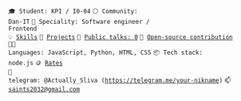 <code>🎓 Student: KPI / I0-04</code>
<code>⚪ Community: Dan-IT</code>
<code>👷 Speciality: Software engineer / Frontend</code><br>
<code>💡 [Skills](SKILLS.md)</code>
<code>🧻 [Projects](PROJECTS.md)</code>
<code>📢 [Public talks: 0](TALKS.md)</code>
<code>👀 [Open-source contribution](CONTRIBUTION.md)</code><br>
<code>🧑‍💻 Languages: JavaScript, Python, HTML, CSS</code>
<code>📦 Tech stack: node.js</code>
<code>🪙 [Rates](RATES.md)</code><br>
<code>💬 telegram: @Actually_Sliva (https://telegram.me/your-nikname)</code>
<code>📫 [saints2032@gmail.com](mailto:your-email)</code>
